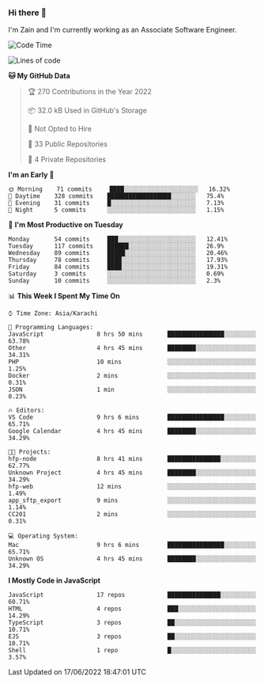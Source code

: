 ### Hi there 👋

I'm Zain and I'm currently working as an Associate Software Engineer.

<!--START_SECTION:waka-->
![Code Time](http://img.shields.io/badge/Code%20Time-0%20secs-blue)

![Lines of code](https://img.shields.io/badge/From%20Hello%20World%20I%27ve%20Written-3%20Million%20lines%20of%20code-blue)

**🐱 My GitHub Data** 

> 🏆 270 Contributions in the Year 2022
 > 
> 📦 32.0 kB Used in GitHub's Storage 
 > 
> 🚫 Not Opted to Hire
 > 
> 📜 33 Public Repositories 
 > 
> 🔑 4 Private Repositories  
 > 
**I'm an Early 🐤** 

```text
🌞 Morning    71 commits     ████░░░░░░░░░░░░░░░░░░░░░   16.32% 
🌆 Daytime    328 commits    ██████████████████░░░░░░░   75.4% 
🌃 Evening    31 commits     █░░░░░░░░░░░░░░░░░░░░░░░░   7.13% 
🌙 Night      5 commits      ░░░░░░░░░░░░░░░░░░░░░░░░░   1.15%

```
📅 **I'm Most Productive on Tuesday** 

```text
Monday       54 commits     ███░░░░░░░░░░░░░░░░░░░░░░   12.41% 
Tuesday      117 commits    ██████░░░░░░░░░░░░░░░░░░░   26.9% 
Wednesday    89 commits     █████░░░░░░░░░░░░░░░░░░░░   20.46% 
Thursday     78 commits     ████░░░░░░░░░░░░░░░░░░░░░   17.93% 
Friday       84 commits     ████░░░░░░░░░░░░░░░░░░░░░   19.31% 
Saturday     3 commits      ░░░░░░░░░░░░░░░░░░░░░░░░░   0.69% 
Sunday       10 commits     ░░░░░░░░░░░░░░░░░░░░░░░░░   2.3%

```


📊 **This Week I Spent My Time On** 

```text
⌚︎ Time Zone: Asia/Karachi

💬 Programming Languages: 
JavaScript               8 hrs 50 mins       ████████████████░░░░░░░░░   63.78% 
Other                    4 hrs 45 mins       ████████░░░░░░░░░░░░░░░░░   34.31% 
PHP                      10 mins             ░░░░░░░░░░░░░░░░░░░░░░░░░   1.25% 
Docker                   2 mins              ░░░░░░░░░░░░░░░░░░░░░░░░░   0.31% 
JSON                     1 min               ░░░░░░░░░░░░░░░░░░░░░░░░░   0.23%

🔥 Editors: 
VS Code                  9 hrs 6 mins        ████████████████░░░░░░░░░   65.71% 
Google Calendar          4 hrs 45 mins       ████████░░░░░░░░░░░░░░░░░   34.29%

🐱‍💻 Projects: 
hfp-node                 8 hrs 41 mins       ███████████████░░░░░░░░░░   62.77% 
Unknown Project          4 hrs 45 mins       ████████░░░░░░░░░░░░░░░░░   34.29% 
hfp-web                  12 mins             ░░░░░░░░░░░░░░░░░░░░░░░░░   1.49% 
app_sftp_export          9 mins              ░░░░░░░░░░░░░░░░░░░░░░░░░   1.14% 
CC201                    2 mins              ░░░░░░░░░░░░░░░░░░░░░░░░░   0.31%

💻 Operating System: 
Mac                      9 hrs 6 mins        ████████████████░░░░░░░░░   65.71% 
Unknown OS               4 hrs 45 mins       ████████░░░░░░░░░░░░░░░░░   34.29%

```

**I Mostly Code in JavaScript** 

```text
JavaScript               17 repos            ███████████████░░░░░░░░░░   60.71% 
HTML                     4 repos             ███░░░░░░░░░░░░░░░░░░░░░░   14.29% 
TypeScript               3 repos             ██░░░░░░░░░░░░░░░░░░░░░░░   10.71% 
EJS                      3 repos             ██░░░░░░░░░░░░░░░░░░░░░░░   10.71% 
Shell                    1 repo              █░░░░░░░░░░░░░░░░░░░░░░░░   3.57%

```



 Last Updated on 17/06/2022 18:47:01 UTC
<!--END_SECTION:waka-->

<!--
**ZainAmjad68/ZainAmjad68** is a ✨ _special_ ✨ repository because its `README.md` (this file) appears on your GitHub profile.

Here are some ideas to get you started:

- 🔭 I’m currently working on ...
- 🌱 I’m currently learning ...
- 👯 I’m looking to collaborate on ...
- 🤔 I’m looking for help with ...
- 💬 Ask me about ...
- 📫 How to reach me: ...
- 😄 Pronouns: ...
- ⚡ Fun fact: ...
-->
